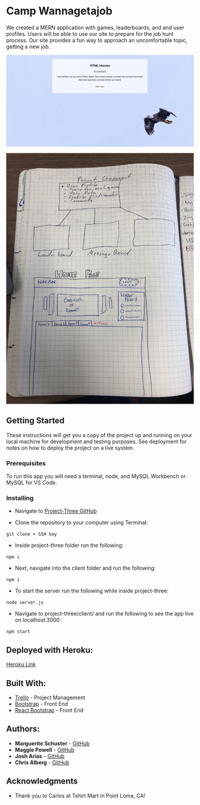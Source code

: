 # Camp Wannagetajob

We created a MERN application with games, leaderboards, and and user profiles. Users will be able to use our site to prepare for the job hunt process. Our site provides a fun way to approach an uncomfortable topic, getting a new job.

![Homepage](./client/src/components/HomePageImages/htmlPreview.png?raw=true "Homepage")

![Rough Draft of UI](./client/src/components/HomePageImages/UI_Rough_Draft.jpg?raw=true "Rough Draft of UI")


## Getting Started

These instructions will get you a copy of the project up and running on your local machine for development and testing purposes. See deployment for notes on how to deploy the project on a live system.

### Prerequisites

To run this app you will need a terminal, node, and MySQL Workbench or MySQL for VS Code. 

### Installing

* Navigate to [Project-Three GitHub](https://github.com/maggiepowell/project-three)

* Clone the repository to your computer using Terminal:

```
git clone + SSH key
```

* Inside project-three folder run the following:

```
npm i
```

* Next, navigate into the client folder and run the following:

```
npm i
```

* To start the server run the following while inside project-three:

```
node server.js
```

* Navigate to project-three/client/ and run the following to see the app live on localhost:3000 :

```
npm start
```

## Deployed with Heroku:

[Heroku Link](https://camp-wanna-mongo.herokuapp.com/)

## Built With:

* [Trello](http://www.trello.com/) - Project Management
* [Bootstrap](https://maven.apache.org/) - Front End 
* [React Bootstrap](https://react-bootstrap.github.io/) - Front End

## Authors:

* **Marguerite Schuster** - [GitHub](https://github.com/mschuster4)
* **Maggie Powell** - [GitHub](https://github.com/maggiepowell)
* **Josh Arias** - [GitHub](https://github.com/joshuaarias357)
* **Chris Alberg** - [GitHub](https://github.com/calberg)

## Acknowledgments

* Thank you to Carlos at Tshirt Mart in Point Loma, CA!
